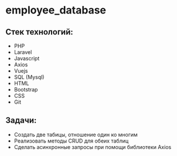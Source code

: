 # employee_database


## Стек технологий:
- PHP
- Laravel
- Javascript
- Axios
- Vuejs
- SQL (Mysql)
- HTML
- Bootstrap
- CSS
- Git

## Задачи:
- Создать две табицы, отношение один ко многим
- Реализовать методы CRUD для обеих таблиц
- Сделать асинхронные запросы при помощи библиотеки Axios
